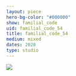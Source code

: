 ```yaml
---
layout: piece
hero-bg-color: "#000000"
show: familial_code
uid: familial_code_54
title: familial_code_54
medium: mixed
dates: 2020
type: studio
---
```


<img src="{{site.baseurl}}img/{{page.type}}/{{page.show}}/{{page.uid}}.jpg" class="piece-photo"/>
